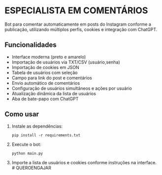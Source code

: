 # ESPECIALISTA EM COMENTÁRIOS

Bot para comentar automaticamente em posts do Instagram conforme a publicação, utilizando múltiplos perfis, cookies e integração com ChatGPT.

## Funcionalidades
- Interface moderna (preto e amarelo)
- Importação de usuários via TXT/CSV (usuário,senha)
- Importação de cookies em JSON
- Tabela de usuários com seleção
- Campo para link do post e comentários
- Envio automático de comentários
- Configuração de usuários simultâneos e ações por usuário
- Atualização dinâmica da lista de usuários
- Aba de bate-papo com ChatGPT

## Como usar
1. Instale as dependências:
   ```
   pip install -r requirements.txt
   ```
2. Execute o bot:
   ```
   python main.py
   ```
3. Importe a lista de usuários e cookies conforme instruções na interface.
#   Q U E R O E N G A J A R  
 